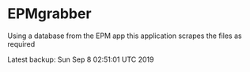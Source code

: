 # EPMgrabber
Using a database from the EPM app this application scrapes the files as required


Latest backup: Sun Sep 8 02:51:01 UTC 2019
